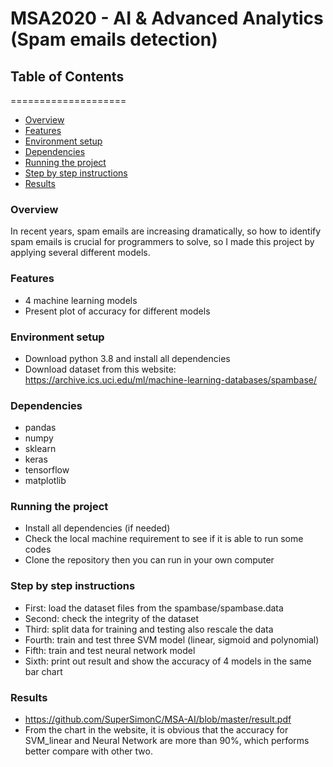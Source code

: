 # MSA2020 - AI & Advanced Analytics (Spam emails detection)

## Table of Contents
====================
* [Overview](#overview)
* [Features](#features)
* [Environment setup](#environment)
* [Dependencies](#dependencies)
* [Running the project](#project)
* [Step by step instructions](#instructions)
* [Results](#results)

### Overview
In recent years, spam emails are increasing dramatically, so how to identify spam emails is crucial for programmers to solve, so I made this project by applying several different models.

### Features
* 4 machine learning models
* Present plot of accuracy for different models

### Environment setup
* Download python 3.8 and install all dependencies
* Download dataset from this website: https://archive.ics.uci.edu/ml/machine-learning-databases/spambase/

### Dependencies
* pandas
* numpy
* sklearn
* keras
* tensorflow
* matplotlib

### Running the project
* Install all dependencies (if needed)
* Check the local machine requirement to see if it is able to run some codes
* Clone the repository then you can run in your own computer

### Step by step instructions
- First: load the dataset files from the spambase/spambase.data
- Second: check the integrity of the dataset
- Third: split data for training and testing also rescale the data
- Fourth: train and test three SVM model (linear, sigmoid and polynomial)
- Fifth: train and test neural network model
- Sixth: print out result and show the accuracy of 4 models in the same bar chart

### Results
* https://github.com/SuperSimonC/MSA-AI/blob/master/result.pdf
* From the chart in the website, it is obvious that the accuracy for SVM_linear and Neural Network are more than 90%, which performs better compare with other two.

